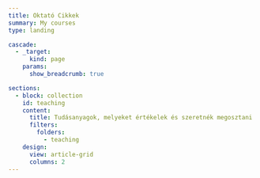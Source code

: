 ```yaml
---
title: Oktató Cikkek
summary: My courses
type: landing

cascade:
  - _target:
      kind: page
    params:
      show_breadcrumb: true

sections:
  - block: collection
    id: teaching
    content:
      title: Tudásanyagok, melyeket értékelek és szeretnék megosztani
      filters:
        folders:
          - teaching
    design:
      view: article-grid
      columns: 2
---
```

